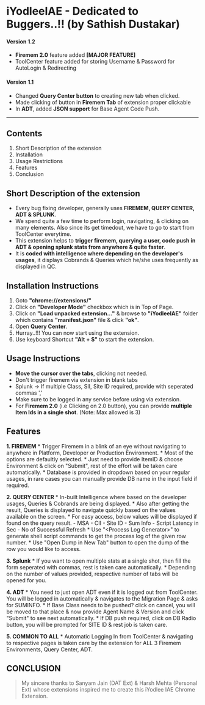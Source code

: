 # iYodleeIAE - Dedicated to Buggers..!! (by Sathish Dustakar)


#### **Version 1.2**
- **Firemem 2.0** feature added **[MAJOR FEATURE]**
- ToolCenter feature added for storing Username & Password for AutoLogin & Redirecting


#### **Version 1.1** 
- Changed **Query Center button** to creating new tab when clicked.
- Made clicking of button in **Firemem Tab** of extension proper clickable
- In **ADT**, added **JSON support** for Base Agent Code Push.
***************************************************************

## Contents
1. Short Description of the extension
1. Installation
2. Usage Restrictions
3. Features
4. Conclusion

## Short Description of the extension

- Every bug fixing developer, generally uses **FIREMEM, QUERY CENTER, ADT & SPLUNK**. 
- We spend quite a few time to perform login, navigating, & clicking on many elements. Also since its get timedout, we have to go to start from ToolCenter everytime.
- This extension helps to **trigger firemem, querying a user, code push in ADT & opening splunk stats from anywhere & quite faster**.
- It is **coded with intelligence where depending on the developer's usages**, it displays Cobrands & Queries which he/she uses frequently as displayed in QC.


## Installation Instructions

1. Goto **"chrome://extensions/"** 
2. Click on **"Developer Mode"** checkbox which is in Top of Page.
2. Click on **"Load unpacked extension…"** & browse to **"iYodleeIAE"** folder which contains **"manifest.json"** file & click **"ok"**.
3. Open **Query Center**.
4. Hurray..!!! You can now start using the extension.
5. Use keyboard Shortcut **"Alt + S"** to start the extension.


## Usage Instructions

* **Move the cursor over the tabs**, clicking not needed.
* Don't trigger firemem via extension in blank tabs
* Splunk -> If multiple Class, SII, Site ID required, provide with seperated commas ','
* Make sure to be logged in any service before using via extension.
* For **Firemem 2.0** (i.e Clicking on 2.0 button), you can provide **multiple Item Ids in a single shot**. (Note: Max allowed is 3)

## Features

**1. FIREMEM**
	* Trigger Firemem in a blink of an eye without navigating to anywhere in Platform, Developer or Production Environment.
	* Most of the options are defaultly selected.
	* Just need to provide ItemID & choose Environment & click on "Submit", rest of the effort will be taken care automatically.
	* Database is provided in dropdown based on your regular usages, in rare cases you can manually provide DB name in the input field if required.

**2. QUERY CENTER**
	* In-built Intelligence where based on the developer usages, Queries & Cobrands are being displayed. 
	* Also after getting the result, Queries is displayed to navigate quickly based on the values available on the screen.
	* For easy access, below values will be displayed if found on the query result.
		- MSA
		- CII
		- Site ID
		- Sum Info
		- Script Latency in Sec
		- No of Successful Refresh
	* Use "\<Process Log Generator\>" to generate shell script commands to get the process log of the given row number.
	* Use "Open Dump in New Tab" button to open the dump of the row you would like to access.

**3. Splunk**
	* If you want to open multiple stats at a single shot, then fill the form seperated with commas, rest is taken care automatically.
	* Depending on the number of values provided, respective number of tabs will be opened for you.

**4. ADT**
	* You need to just open ADT even if it is logged out from ToolCenter. You will be logged in automatically & navigates to the Migration Page & asks for SUMINFO.
	* If Base Class needs to be pushed? click on cancel, you will be moved to that place & now provide Agent Name & Version and click "Submit" to see next automatically.
	* If DB push required, click on DB Radio button, you will be prompted for SITE ID & rest job is taken care.

**5. COMMON TO ALL**
	* Automatic Logging In from ToolCenter & navigating to respective pages is taken care by the extension for ALL 3 Firemem Environments, Query Center, ADT.


## CONCLUSION

> My sincere thanks to Sanyam Jain (DAT Ext) & Harsh Mehta (Personal Ext) whose extensions inspired me to create this iYodlee IAE Chrome Extension.
